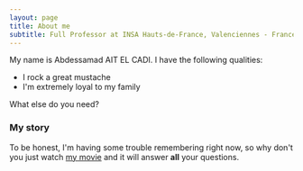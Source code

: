 ```yaml
---
layout: page
title: About me
subtitle: Full Professor at INSA Hauts-de-France, Valenciennes - France
---
```


My name is Abdessamad AIT EL CADI. I have the following qualities:

- I rock a great mustache
- I'm extremely loyal to my family

What else do you need?

### My story

To be honest, I'm having some trouble remembering right now, so why don't you just watch [my movie](https://en.wikipedia.org/wiki/The_Princess_Bride_%28film%29) and it will answer **all** your questions.
